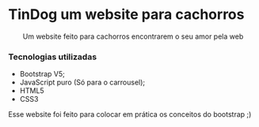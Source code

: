 # TinDog um website para cachorros



<p align="center">Um website feito para cachorros encontrarem o seu amor pela web</p>



### Tecnologias utilizadas

- Bootstrap V5;
- JavaScript puro (Só para o carrousel);
- HTML5
- CSS3



<p>Esse website foi feito para colocar em prática os conceitos do bootstrap ;)</p>

